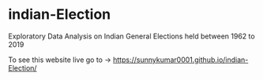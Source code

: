 # indian-Election
Exploratory Data Analysis on Indian General Elections held between 1962 to 2019

To see this website live go to ->
https://sunnykumar0001.github.io/indian-Election/
